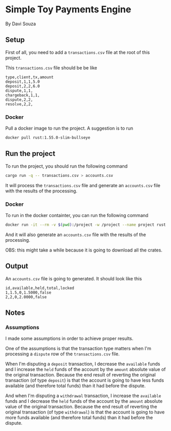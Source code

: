 # Simple Toy Payments Engine

By Davi Souza

## Setup

First of all, you need to add a `transactions.csv` file at the root of this project.

This `transactions.csv` file should be be like

```csv
type,client,tx,amount
deposit,1,1,5.0
deposit,2,2,6.0
dispute,1,1,
chargeback,1,1,
dispute,2,2,
resolve,2,2,
```

### Docker

Pull a docker image to run the project. A suggestion is to run

```bash
docker pull rust:1.55.0-slim-bullseye
```

## Run the project

To run the project, you should run the following command

```bash
cargo run -q -- transactions.csv > accounts.csv
```

It will process the `transactions.csv` file and generate an `accounts.csv` file with the results of the processing.

### Docker

To run in the docker containter, you can run the following command

```bash
docker run -it --rm -v $(pwd):/project -w /project --name project rust:1.55.0-slim-bullseye cargo run -q -- transactions.csv > accounts.csv
```

And it will also generate an `accounts.csv` file with the results of the processing.

OBS: this might take a while because it is going to download all the crates.

## Output

An `accounts.csv` file is going to generated. It should look like this

```csv
id,available,held,total,locked
1,1.5,0,1.5000,false
2,2,0,2.0000,false
```

## Notes

### Assumptions

I made some assumptions in order to achieve proper results.

One of the assumptions is that the transaction type matters when I'm processing a `dispute` row of the `transactions.csv` file.

When I'm disputing a `deposit` transaction, I decrease the `available` funds and I increase the `held` funds of the account by the `amount` absolute value of the original transaction. Because the end result of reverting the original transaction (of type `deposit`) is that the account is going to have less funds available (and therefore total funds) than it had before the dispute.

And when I'm disputing a `withdrawal` transaction, I increase the `available` funds and I decrease the `held` funds of the account by the `amount` absolute value of the original transaction. Because the end result of reverting the original transaction (of type `withdrawal`) is that the account is going to have more funds available (and therefore total funds) than it had before the dispute.